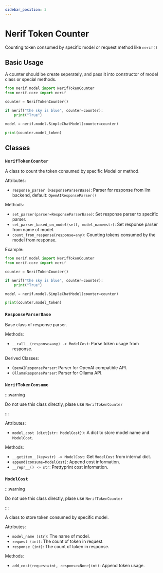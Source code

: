 ```yaml
---
sidebar_position: 3
---
```


# Nerif Token Counter

Counting token consumed by specific model or request method like `nerif()`

## Basic Usage

A counter should be create seperately, and pass it into constructor of model class or special methods.

```python
from nerif.model import NerifTokenCounter
from nerif.core import nerif

counter = NerifTokenCounter()

if nerif("the sky is blue", counter=counter):
    print("True")

model = nerif.model.SimpleChatModel(counter=counter)

print(counter.model_token)
```

## Classes

### `NerifTokenCounter`

A class to count the token consumed by specific Model or method.

Attributes:

- `response_parser (ResponseParserBase)`: Parser for response from llm backend, default: `OpenAIResponseParser()`

Methods:

- `set_parser(parser=ResponseParserBase)`: Set response parser to specific parser.
- `set_parser_based_on_model(self, model_name=str)`: Set response parser from name of model.
- `count_from_response(response=any)`: Counting tokens consumed by the model from response.

Example:

```python
from nerif.model import NerifTokenCounter
from nerif.core import nerif

counter = NerifTokenCounter()

if nerif("the sky is blue", counter=counter):
    print("True")

model = nerif.model.SimpleChatModel(counter=counter)

print(counter.model_token)

```

### `ResponseParserBase`

Base class of response parser.

Methods:

- `__call__(response=any) -> ModelCost`: Parse token usage from response.

Derived Classes:

- `OpenAIResponseParser`: Parser for OpenAI compatible API.
- `OllamaResponseParser`: Parser for Ollama API.

### `NerifTokenConsume`

:::warning

Do not use this class directly, plase use `NerifTokenCounter`

:::

Attributes: 

- `model_cost (dict{str: ModelCost})`: A dict to store model name and `ModelCost`.

Methods:

- `__getitem__(key=str) -> ModelCost`: Get `ModelCost` from internal dict.
- `append(consume=ModelCost)`: Append cost information.
- `__repr__() -> str`: Prettyprint cost information.


### `ModelCost`

:::warning

Do not use this class directly, plase use `NerifTokenCounter`

:::

A class to store token consumed by specific model.

Attributes:

- `model_name (str)`: The name of model.
- `request (int)`: The count of token in request.
- `response (int)`: The count of token in response.

Methods:

- `add_cost(request=int, response=None|int)`: Append token usage.


